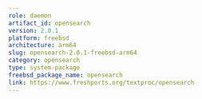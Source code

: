 ```yaml
---
role: daemon
artifact_id: opensearch
version: 2.0.1
platform: freebsd
architecture: arm64
slug: opensearch-2.0.1-freebsd-arm64
category: opensearch
type: system-package
freebsd_package_name: opensearch
link: https://www.freshports.org/textproc/opensearch
---
```

